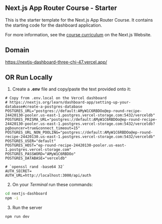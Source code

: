 ## Next.js App Router Course - Starter

This is the starter template for the Next.js App Router Course. It contains the starting code for the dashboard application.

For more information, see the [course curriculum](https://nextjs.org/learn) on the Next.js Website.

## Domain

https://nextjs-dashboard-three-chi-47.vercel.app/ 

## OR Run Locally

1. Create a **.env** file and copy/paste the text provided onto it:
```env
# Copy from .env.local on the Vercel dashboard
# https://nextjs.org/learn/dashboard-app/setting-up-your-database#create-a-postgres-database
POSTGRES_URL="postgres://default:AMyW1C6RBDOo@ep-round-recipe-24420130-pooler.us-east-1.postgres.vercel-storage.com:5432/verceldb"
POSTGRES_PRISMA_URL="postgres://default:AMyW1C6RBDOo@ep-round-recipe-24420130-pooler.us-east-1.postgres.vercel-storage.com:5432/verceldb?pgbouncer=true&connect_timeout=15"
POSTGRES_URL_NON_POOLING="postgres://default:AMyW1C6RBDOo@ep-round-recipe-24420130.us-east-1.postgres.vercel-storage.com:5432/verceldb"
POSTGRES_USER="default"
POSTGRES_HOST="ep-round-recipe-24420130-pooler.us-east-1.postgres.vercel-storage.com"
POSTGRES_PASSWORD="AMyW1C6RBDOo"
POSTGRES_DATABASE="verceldb"

# `openssl rand -base64 32`
AUTH_SECRET=
AUTH_URL=http://localhost:3000/api/auth
```

2. On your *Terminal* run these commands:
```sh
cd nextjs-dashboard
npm -i
```

3. Run the server
```sh
npm run dev
```
